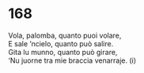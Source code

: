 # 168
  
Vola, palomba, quanto puoi volare,  
E sale ’ncielo, quanto può salire.  
Gita lu munno, quanto può girare,  
‘Nu juorne tra mie braccia venarraje. (i)  
  

